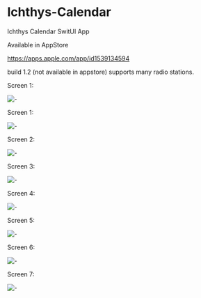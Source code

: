 # Ichthys-Calendar
Ichthys Calendar SwitUI App

Available in AppStore

https://apps.apple.com/app/id1539134594

build 1.2 (not available in appstore) supports many radio stations.


Screen 1:

![-](https://raw.githubusercontent.com/panviktor/Ichthys-Calendar/main/AppResources/GitScreen/Simulator%20Screen%20Shot%20-%20iPhone%2012%20Pro%20Max%20-%202020-12-03%20at%2000.23.41.png)

Screen 1:

![-](https://raw.githubusercontent.com/panviktor/Ichthys-Calendar/main/AppResources/GitScreen/Simulator%20Screen%20Shot%20-%20iPhone%2012%20Pro%20Max%20-%202020-12-03%20at%2000.23.48.png)

Screen 2:

![-](https://raw.githubusercontent.com/panviktor/Ichthys-Calendar/main/AppResources/GitScreen/Simulator%20Screen%20Shot%20-%20iPhone%2012%20Pro%20Max%20-%202020-12-03%20at%2000.23.54.png)

Screen 3:

![-](https://raw.githubusercontent.com/panviktor/Ichthys-Calendar/main/AppResources/GitScreen/Simulator%20Screen%20Shot%20-%20iPhone%2012%20Pro%20Max%20-%202020-12-03%20at%2000.24.04.png)

Screen 4:

![-](https://raw.githubusercontent.com/panviktor/Ichthys-Calendar/main/AppResources/GitScreen/Simulator%20Screen%20Shot%20-%20iPhone%2012%20Pro%20Max%20-%202020-12-03%20at%2000.24.11.png)

Screen 5:

![-](https://raw.githubusercontent.com/panviktor/Ichthys-Calendar/main/AppResources/GitScreen/Simulator%20Screen%20Shot%20-%20iPhone%2012%20Pro%20Max%20-%202020-12-03%20at%2000.25.56.png)

Screen 6:

![-](https://raw.githubusercontent.com/panviktor/Ichthys-Calendar/main/AppResources/GitScreen/Simulator%20Screen%20Shot%20-%20iPhone%2012%20Pro%20Max%20-%202020-12-03%20at%2000.23.41.png)

Screen 7:

![-](https://raw.githubusercontent.com/panviktor/Ichthys-Calendar/main/AppResources/GitScreen/Simulator%20Screen%20Shot%20-%20iPhone%2012%20Pro%20Max%20-%202020-12-03%20at%2000.26.08.png)

